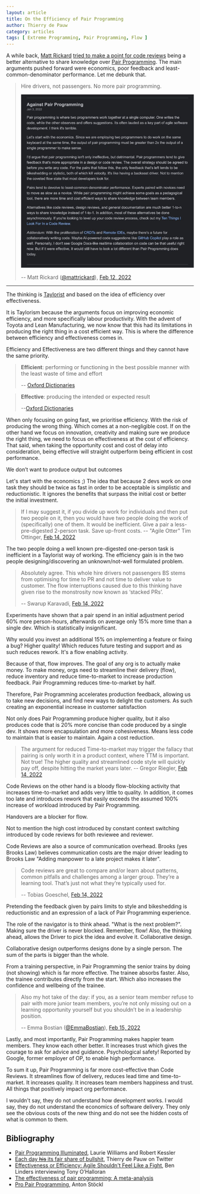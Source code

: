 ```yaml
---
layout: article
title: On the Efficiency of Pair Programming
author: Thierry de Pauw
category: articles
tags: [ Extreme Programming, Pair Programming, Flow ]
---
```


A while back, [Matt Rickard](https://twitter.com/mattrickard) [tried to make a point for code reviews](https://twitter.com/mattrickard/status/1492548554426048514) being a better alternative to share knowledge over [Pair Programming](http://www.extremeprogramming.org/rules/pair.html). The main arguments pushed forward were economics, poor feedback and least-common-denominator performance. Let me debunk that.

> Hire drivers, not passengers. No more pair programming.
>
> ![Against Pair Programming, Matt Rickard](/images/pair-programming/matt-rickard-against-pair-programming.jpg)
>
> -- Matt Rickard ([@mattrickard](https://twitter.com/mattrickard)), [Feb 12, 2022](https://twitter.com/mattrickard/status/1492548554426048514)

---

The thinking is [Taylorist](https://en.wikipedia.org/wiki/Scientific_management) and based on the idea of efficiency over effectiveness.

It is Taylorism because the arguments focus on improving economic efficiency, and more specifically labour productivity. With the advent of Toyota and Lean Manufacturing, we now know that this had its limitations in producing the right thing in a cost efficient way. This is where the difference between efficiency and effectiveness comes in.

Efficiency and Effectiveness are two different things and they cannot have the same priority.

> **Efficient**: performing or functioning in the best possible manner with the least waste of time and effort
>
> -- [Oxford Dictionaries](https://www.dictionary.com/browse/efficient)

> **Effective**: producing the intended or expected result
>
> --[Oxford Dictionaries](https://www.dictionary.com/browse/effective)

When only focusing on going fast, we prioritise efficiency. With the risk of producing the wrong thing. Which comes at a non-negligible cost. If on the other hand we focus on innovation, creativity and making sure we produce the right thing, we need to focus on effectiveness at the cost of efficiency. That said, when taking the opportunity cost and cost of delay into consideration, being effective will straight outperform being efficient in cost performance.

We don’t want to produce output but outcomes

Let's start with the economics ;)
The idea that because 2 devs work on one task they should be twice as fast in order to be acceptable is simplistic and reductionistic. It ignores the benefits that surpass the initial cost or better the initial investment.

> If I may suggest it, if you divide up work for individuals and then put two people on it, then you would have two people doing the work of (specifically) one of them.
> It would be inefficient.
> Give a pair a less-pre-digested 2-person task.
> Save up-front costs.
> -- "Agile Otter" Tim Ottinger, [Feb 14, 2022](https://twitter.com/tottinge/status/1493352052289941515)

The two people doing a well known pre-digested one-person task is inefficient in a Taylorist way of working.
The efficiency gain is in the two people designing/discovering an unknown/not-well formulated problem.

> Absolutely agree. This whole hire drivers not passengers BS stems from optimising for time to PR and not time to deliver value to customer. The flow interruptions caused due to this thinking have given rise to the monstrosity now known as ‘stacked PRs’.
>
> -- Swarup Karavadi, [Feb 14, 2022](https://twitter.com/swazza85/status/1493296352838705155)

Experiments have shown that a pair spend in an initial adjustment period 60% more person-hours, afterwards on average only 15% more time than a single dev. Which is statistically insignificant.

Why would you invest an additional 15% on implementing a feature or fixing a bug?
Higher quality!
Which reduces future testing and support and as such reduces rework. It's a flow enabling activity.

Because of that, flow improves.
The goal of any org is to actually make money.
To make money, orgs need to streamline their delivery (flow), reduce inventory and reduce time-to-market to increase production feedback.
Pair Programming reduces time-to-market by half.

Therefore, Pair Programming accelerates production feedback, allowing us to take new decisions, and find new ways to delight the customers. As such creating an exponential increase in customer satisfaction

Not only does Pair Programming produce higher quality, but it also produces code that is 20% more concise than code produced by a single dev. It shows more encapsulation and more cohesiveness.
Means less code to maintain that is easier to maintain. Again a cost reduction.

> The argument for reduced Time-to-market may trigger the fallacy that pairing is only worth it in a product context, where TTM is important. Not true! The higher quality and streamlined code style will quickly pay off, despite hitting the market years later.
> -- Gregor Riegler, [Feb 14, 2022](https://twitter.com/gregor_riegler/status/1493329386250121222)

Code Reviews on the other hand is a bloody flow-blocking activity that increases time-to-market and adds very little to quality. In addition, it comes too late and introduces rework that easily exceeds the assumed 100% increase of workload introduced by Pair Programming.

Handovers are a blocker for flow.

Not to mention the high cost introduced by constant context switching introduced by code reviews for both reviewee and reviewer.

Code Reviews are also a source of communication overhead. Brooks (yes Brooks Law) believes communication costs are the major driver leading to Brooks Law "Adding manpower to a late project makes it later".

> Code reviews are great to compare and/or learn about patterns, common pitfalls and challenges among a larger group. They’re a learning tool. That’s just not what they’re typically used for.
>
> -- Tobias Goeschel, [Feb 14, 2022](https://twitter.com/w3ltraumpirat/status/1493329453879017473)

Pretending the feedback given by pairs limits to style and bikeshedding is reductionistic and an expression of a lack of Pair Programming experience.

The role of the navigator is to think ahead. "What is the next problem?". Making sure the driver is never blocked. Remember, flow!
Also, the thinking ahead, allows the Driver to pick the idea and evolve it. Collaborative design.

Collaborative design outperforms designs done by a single person. The sum of the parts is bigger than the whole.

From a training perspective, in Pair Programming the senior trains by doing (not showing) which is far more effective. The trainee absorbs faster. Also, the trainee contributes directly from the start. Which also increases the confidence and wellbeing of the trainee.

> Also my hot take of the day: if you, as a senior team member refuse to pair with more junior team members, you’re not only missing out on a learning opportunity yourself but you shouldn’t be in a leadership position.
>
> -- Emma Bostian ([@EmmaBostian](https://twitter.com/EmmaBostian)), [Feb 15, 2022](https://twitter.com/EmmaBostian/status/1493511128466526215)

Lastly, and most importantly, Pair Programming makes happier team members. They know each other better. It increases trust which gives the courage to ask for advice and guidance.
Psychological safety!
Reported by Google, former employer of OP, to enable high performance.

To sum it up, Pair Programming is far more cost-effective than Code Reviews.
It streamlines flow of delivery, reduces lead time and time-to-market.
It increases quality.
It increases team members happiness and trust.
All things that positively impact org performance.

I wouldn't say, they do not understand how development works.
I would say, they do not understand the economics of software delivery.
They only see the obvious costs of the new thing and do not see the hidden costs of what is common to them.



## Bibliography

- [Pair Programming Illuminated](https://www.goodreads.com/en/book/show/1762375), Laurie Williams and Robert Kessler
- [Each day ~~his~~ its fair share of bullshit](https://twitter.com/tdpauw/status/1493234376217354242?s=20), Thierry de Pauw on Twitter
- [Effectiveness or Efficiency: Agile Shouldn't Feel Like a Fight](https://www.infoq.com/news/2019/09/agile-effectiveness-efficiency/), Ben Linders interviewing Tony O’Halloran
- [The effectiveness of pair programming: A meta-analysis](https://www.sciencedirect.com/science/article/abs/pii/S0950584909000123)
- [Pro Pair Programming](https://medium.com/@TonyBologni/pro-pair-programming-763622b2bb7), Anton Stöckl


